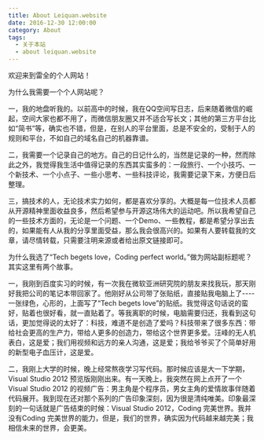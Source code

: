 ```yaml
---
title: About Leiquan.website
date: 2016-12-30 12:00:00
category: About
tags:
  - 关于本站
  - about leiquan.website
---
```


欢迎来到雷全的个人网站！

<!--more-->

为什么我需要一个个人网站呢？

一，我的地盘听我的。以前高中的时候，我在QQ空间写日志，后来随着微信的崛起，空间大家也都不用了，而微信朋友圈又并不适合写长文；其他的第三方平台比如“简书”等，确实也不错，但是，在别人的平台里面，总是不安全的，受制于人的规则和平台，不如自己的域名自己的机器靠谱。

二，我需要一个记录自己的地方。自己的日记什么的，当然是记录的一种，然而除此之外，我觉得我生活中值得记录的东西其实蛮多的：一段旅行、一个小技巧、一个新技术、一个小点子、一些小思考、一些科技评论，我需要记录下来，方便日后整理。

三，搞技术的人，无论技术实力如何，都是喜欢分享的。大概是每一位技术人员都从开源精神里面收益良多，然后希望参与开源这场伟大的运动吧。所以我希望自己的一些技术方面的，无论是一个问题、一个Demo、一些教程，都是希望分享出去的，如果能有人从我的分享里面受益，那么我会很高兴的。如果有人要转载我的文章，请尽情转载，只需要注明来源或者给出原文链接即可。

为什么我选了“Tech begets love，Coding perfect world。”做为网站副标题呢？其实这里有两个故事。

一，我刚到百度实习的时候，有一次我在微软亚洲研究院的朋友来找我玩，那天刚好我把公司的笔记本带回家了。他刚好从公司带了张贴纸，直接贴我电脑上了----一张绿色，心形的，上面写了“Tech begets love”的贴纸。我觉得这句话说的蛮好，贴着也很好看，就一直贴着了。等我离职的时候，电脑需要归还，我看到这句话，更加觉得说的太好了：科技，难道不是创造了爱吗？科技带来了很多东西：带给社会更高的生产力，带给人更多的创造力，带给这个世界更多爱。汪峰的无人机表白，这是爱；我们用视频和远方的亲人沟通，这是爱；我给爷爷买了个简单好用的新型电子血压计，这是爱。

二，我刚上大学的时候，晚上经常熬夜学习写代码。那时候应该是大一下学期，Visual Studio 2012 预览版刚刚出来。有一天晚上，我突然在网上点开了一个 Visual Studio 2012 的视频广告：男主角是个程序员，男女主角的爱情故事伴随着代码展开。我到现在还对那个系列的广告印象深刻，因为很是清纯唯美。印象最深刻的一句话就是广告结束的时候：Visual Studio 2012，Coding 完美世界。我并没有Coding 完美世界的能力，但是，我们的世界，确实因为代码越来越完美；我相信未来的世界，会更美。
